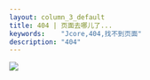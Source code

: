 ```yaml
---
layout: column_3_default
title: 404 | 页面去哪儿了...
keywords:	 "Jcore,404,找不到页面"
description: "404"
---
```

<div class="default404" style="width:1000px;margin:0 auto;" >
<img src="{{ site:staticurl }}/resources/images/base/404.jpg" />
</div>
<script type="text/javascript" src="http://www.qq.com/404/search_children.js?edition=small" charset="utf-8"></script>